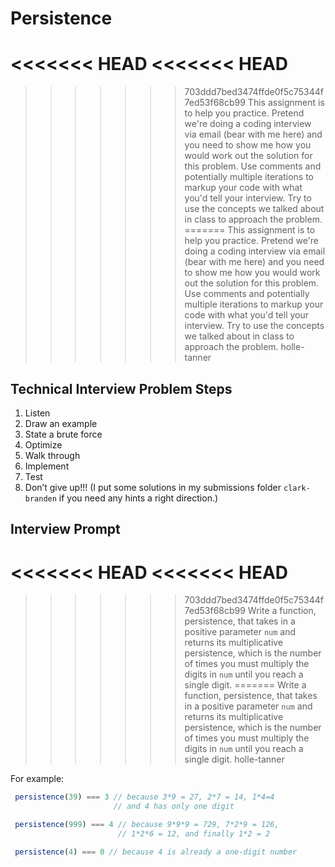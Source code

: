 # Persistence

<<<<<<< HEAD
<<<<<<< HEAD
=======

>>>>>>> 703ddd7bed3474ffde0f5c75344f7ed53f68cb99
This assignment is to help you practice. Pretend we're doing a coding interview via email (bear with me here) 
and you need to show me how you would work out the solution for this problem. Use comments and potentially 
multiple iterations to markup your code with what you'd tell your interview. Try to use the concepts we talked 
about in class to approach the problem.
=======
This assignment is to help you practice. Pretend we're doing a coding interview via email (bear with me here) and you need to show me how you would work out the solution for this problem. Use comments and potentially multiple iterations to markup your code with what you'd tell your interview. Try to use the concepts we talked about in class to approach the problem.
>>>>>>> holle-tanner

## Technical Interview Problem Steps

1. Listen
2. Draw an example
3. State a brute force
4. Optimize
5. Walk through
6. Implement
7. Test
8. Don’t give up!!! (I put some solutions in my submissions folder `clark-branden` if you need any hints a right direction.)

## Interview Prompt

<<<<<<< HEAD
<<<<<<< HEAD
=======

>>>>>>> 703ddd7bed3474ffde0f5c75344f7ed53f68cb99
Write a function, persistence, that takes in a positive parameter `num` and returns its 
multiplicative persistence, which is the number of times you must multiply the digits 
in `num` until you reach a single digit.
=======
Write a function, persistence, that takes in a positive parameter `num` and returns its multiplicative persistence, which is the number of times you must multiply the digits in `num` until you reach a single digit.
>>>>>>> holle-tanner

For example:

``` javascript
 persistence(39) === 3 // because 3*9 = 27, 2*7 = 14, 1*4=4
                       // and 4 has only one digit

 persistence(999) === 4 // because 9*9*9 = 729, 7*2*9 = 126,
                        // 1*2*6 = 12, and finally 1*2 = 2

 persistence(4) === 0 // because 4 is already a one-digit number
 ```
